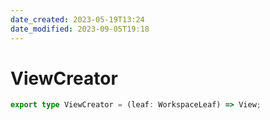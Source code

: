 ```yaml
---
date_created: 2023-05-19T13:24
date_modified: 2023-09-05T19:18
---
```

# ViewCreator

```ts
export type ViewCreator = (leaf: WorkspaceLeaf) => View;
```
